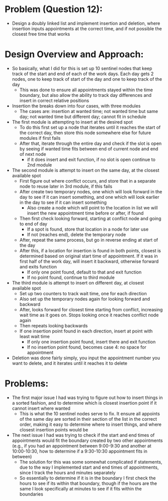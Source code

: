 # Problem (Question 12):
- Design a doubly linked list and implement insertion and deletion, where insertion inputs appointments at the correct time, and if not possible the closest free time that works

# Design Overview and Approach:
- So basically, what I did for this is set up 10 sentinel nodes that keep track of the start and end of each of the work days. Each day gets 2 nodes, one to keep track of start of the day and one to keep track of the day
    - This was done to ensure all appointments stayed within the time boundary, but also allow the ability to track day differences and insert in correct relative positions
- Insertion the breaks down into four cases, with three modules
    - The cases are: insertion at wanted time; not wanted time but same day; not wanted time but different day; cannot fit in schedule
- The first module is attempting to insert at the desired spot
    - To do this first set up a node that iterates until it reaches the start of the correct day, then store this node somewhere else for future modules if first fails
    - After that, iterate through the entire day and check if the slot is open by seeing if wanted time fits between end of current node and end of next node
        - if it does insert and exit function, if no slot is open continue to 2nd module
- The second module is attempt to insert on the same day, at the closest available spot
    - First figure out where conflict occurs, and store that in a separate node to reuse later in 3rd module, if this fails
    - After create two temporary nodes, one which will look forward in the day to see if it can insert something, and one which will look earlier in the day to see if it can insert something
        - Also create a node which will point to the location in list we will insert the new appointment time before or after, if found
    - Then first check looking forward, starting at conflict node and going to end of day
        - If a spot is found, store that location in a node for later use
        - If not (reaches end), delete the temporary node
    - After, repeat the same process, but go in reverse ending at start of the day
    - After this, if a location for insertion is found in both points, closest is determined based on original start time of appointment. If it was in first half of the work day, will insert it backward, otherwise forward and exits function
        - If only one point found, default to that and exit function
        - If no point found, continue to third module
- The third module is attempt to insert on different day, at closest available spot
    - Set up two counters to track wait time, one for each direction
    - Also set up the temporary nodes again for looking forward and backward
    - After, looks forward for closest time starting from conflict, increasing wait time as it goes on. Stops looking once it reaches conflict node again
    - Then repeats looking backwards
    - If one insertion point found in each direction, insert at point with least wait time
        - If only one insertion point found, insert there and exit function
        - If no insertion point found, becomes case 4: no space for appointment
- Deletion was done fairly simply, you input the appointment number you want to delete, and it iterates until it reaches it to delete

# Problems:
- The first major issue I had was trying to figure out how to insert things in a sorted fashion, and to determine which is closest insertion point if it cannot insert where wanted
    - This is what the 10 sentinel nodes serve to fix. It ensure all appoints of the same day are sorted in their section of the list in the correct order, making it easy to determine where to insert things, and where closest insertion points would be
- The next issue I had was trying to check if the start and end times of appointments would fit the boundary created by two other appointments (e.g., if you had an appointment between 9:00-9:30 and another at 10:00-10:30, how to determine if a 9:30-10:30 appointment fits in between)
    - The solution for this was some somewhat complicated if statements, due to the way I implemented start and end times of appointments, since I track the hours and minutes separately
    - So essentially to determine if it is in the boundary I first check the hours to see if its within that boundary, though if the hours are the same I look specifically at minutes to see if it fits within the boundaries

